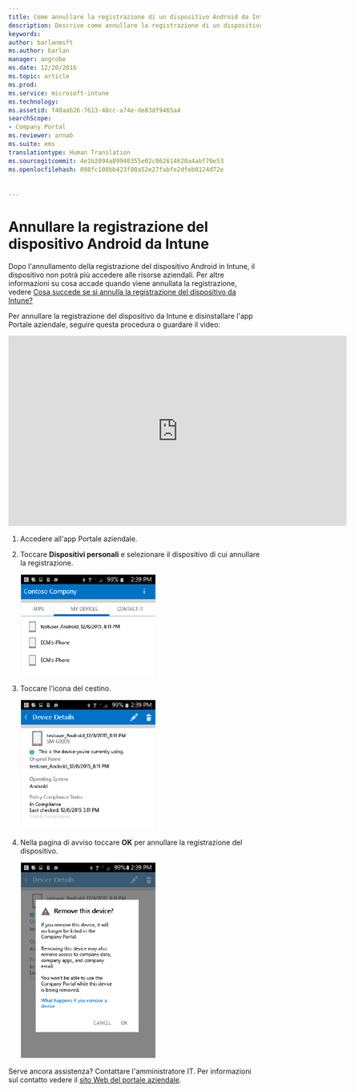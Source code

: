 ```yaml
---
title: Come annullare la registrazione di un dispositivo Android da Intune | Documentazione Microsoft
description: Descrive come annullare la registrazione di un dispositivo Android da Intune
keywords: 
author: barlanmsft
ms.author: barlan
manager: angrobe
ms.date: 12/20/2016
ms.topic: article
ms.prod: 
ms.service: microsoft-intune
ms.technology: 
ms.assetid: f40aab26-7613-48cc-a74e-de83df9465a4
searchScope:
- Company Portal
ms.reviewer: arnab
ms.suite: ems
translationtype: Human Translation
ms.sourcegitcommit: 4e1b2094a89940355e02c062614620a4abf70e53
ms.openlocfilehash: 098fc108bb423f80a52e27fabfe2dfeb0124d72e


---
```



# <a name="unenroll-your-android-device-from-intune"></a>Annullare la registrazione del dispositivo Android da Intune

Dopo l'annullamento della registrazione del dispositivo Android in Intune, il dispositivo non potrà più accedere alle risorse aziendali.  Per altre informazioni su cosa accade quando viene annullata la registrazione, vedere [Cosa succede se si annulla la registrazione del dispositivo da Intune?](what-happens-if-you-unenroll-your-device-from-intune-android.md)

Per annullare la registrazione del dispositivo da Intune e disinstallare l'app Portale aziendale, seguire questa procedura o guardare il video:

<iframe width="675" height="379" src="https://www.youtube.com/embed/K-Vi7lNfaMk" frameborder="0" allowfullscreen></iframe>

1.  Accedere all'app Portale aziendale.

2.  Toccare **Dispositivi personali** e selezionare il dispositivo di cui annullare la registrazione.

    ![Scegliere il dispositivo del quale si vuole annullare la registrazione.](./media/andr-1-my-devices-choose.png)

3.  Toccare l'icona del cestino.

    ![Toccare l'icona del cestino.](./media/andr-2-tap-trashcan.png)

4.  Nella pagina di avviso toccare **OK** per annullare la registrazione del dispositivo.

    ![Rimuovere il dispositivo.](./media/andr-3-warning-about-remove.png)

Serve ancora assistenza? Contattare l'amministratore IT. Per informazioni sul contatto vedere il [sito Web del portale aziendale](http://portal.manage.microsoft.com).



<!--HONumber=Dec16_HO3-->



